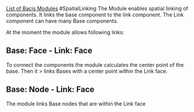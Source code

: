 [List of Bacis Modules](List_of_Basic_Modules.md)
#SpatialLinking
The Module enables spatial linking of components. It links the base component to the link component. The Link component can have many Base components. 

At the moment the module allows following links:
## Base: Face - Link: Face
 To connect the components the module calculates the center point of the base. Then it > links Bases with a center point within the Link face.
## Base: Node - Link: Face
 The module links Base nodes that are within the Link face